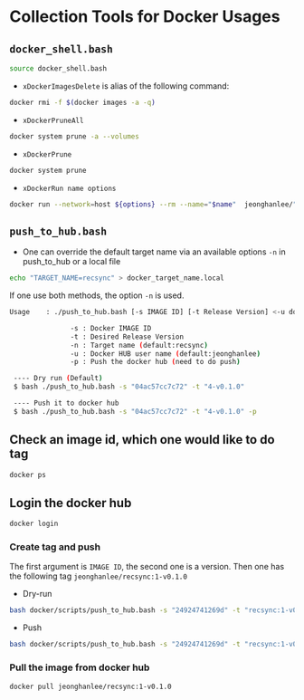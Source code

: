 # Collection Tools for Docker Usages

## `docker_shell.bash`

```bash
source docker_shell.bash
```

* `xDockerImagesDelete` is alias of the following command:

```bash
docker rmi -f $(docker images -a -q)
```

* `xDockerPruneAll`

```bash
docker system prune -a --volumes
```

* `xDockerPrune`

```bash
docker system prune
```

* `xDockerRun name options`

```bash 
docker run --network=host ${options} --rm --name="$name"  jeonghanlee/"$name":latest
```


## `push_to_hub.bash`

* One can override the default target name via an available options `-n` in push_to_hub or a local file

```bash
echo "TARGET_NAME=recsync" > docker_target_name.local
```

If one use both methods, the option `-n` is used.

```bash
Usage    : ./push_to_hub.bash [-s IMAGE ID] [-t Release Version] <-u docker hub username> <t docker taget name> <-p>

               -s : Docker IMAGE ID
               -t : Desired Release Version
               -n : Target name (default:recsync)
               -u : Docker HUB user name (default:jeonghanlee)
               -p : Push the docker hub (need to do push)

 ---- Dry run (Default)
 $ bash ./push_to_hub.bash -s "04ac57cc7c72" -t "4-v0.1.0"

 ---- Push it to docker hub
 $ bash ./push_to_hub.bash -s "04ac57cc7c72" -t "4-v0.1.0" -p
```

## Check an image id, which one would like to do tag

```bash
docker ps
```

## Login the docker hub

```bash
docker login
```

### Create tag and push

The first argument is `IMAGE ID`, the second one is a version. Then one has the following tag
`jeonghanlee/recsync:1-v0.1.0`

* Dry-run

```bash
bash docker/scripts/push_to_hub.bash -s "24924741269d" -t "recsync:1-v0.1.0"
```

* Push

```bash
bash docker/scripts/push_to_hub.bash -s "24924741269d" -t "recsync:1-v0.1.0" -p
```

### Pull the image from docker hub

```bash
docker pull jeonghanlee/recsync:1-v0.1.0
```
